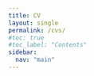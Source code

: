 ```yaml
---
title: CV
layout: single
permalink: /cvs/
#toc: true
#toc_label: "Contents"
sidebar:
  nav: "main"
---
```

